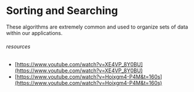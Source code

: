 # Sorting and Searching

These algorithms are extremely common and used to organize sets of data within our applications.

###### resources

* [https://www.youtube.com/watch?v=XE4VP_8Y0BU](https://www.youtube.com/watch?v=XE4VP_8Y0BU)
* [https://www.youtube.com/watch?v=Hoixgm4-P4M&t=160s](https://www.youtube.com/watch?v=Hoixgm4-P4M&t=160s)


